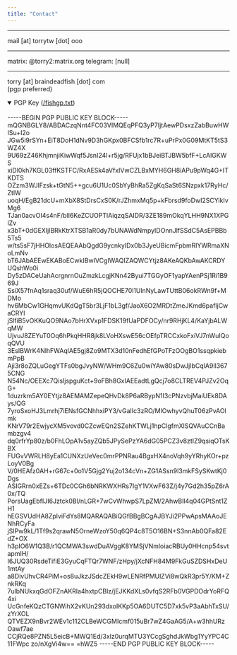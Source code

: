 ```yaml
---
title: "Contact"
---  
```


----------------
mail [at] torrytw [dot] ooo  

-----
  
matrix: @torry2:matrix.org
telegram: [null]  
  
----------------  
torry [at] braindeadfish [dot] com  
(pgp preferred)  

<details open>
<summary>PGP Key (<a href="https://torrytw.ooo/fishgp.txt">/fishgp.txt</a>)</summary>
<br>
-----BEGIN PGP PUBLIC KEY BLOCK-----
mQGNBGLY8/ABDACzqNnt4FC03VIMQEqPFQ3yP7IjtAewPDsxzZabBuwHWISu+I2o
JGw5i9rSYn+EiT8DoH1dNv9D3hGKpx0BFCSfb1rc7R+uPrPx0G09MtKT5tS3WZ4X
9U69zZ46KhjmnjiKiwWqf5JsnI24l+r5jg/RFUjx1bBJeiBTJBW5bfF+LcAlGKWS
xiDl0kh7KGL03ffKSTFC/RxAESk4aVfxIVwCZLBxMYH6GH8iAPu9pWq4G+ITKDTS
OZzm3WJlFzsk+tGtN5++gcu6U1Uc0SbYyBhRa5ZgKqSaSt6SNzpxk17RyHc/ZtlW
uoqH/EgB21dcU+mXbX8StDrsCxS0K/rJZhmxMq5p+kFbrsd9foDwI2SCYikIvMg6
TJan0acvOI4s4nF/blI6KeZCUOPTlAiqzqSAIDR/3ZE189mOkqYLHH9NX1XPGlZv
x3bT+0dGEXIjlBRkKtrXTSB1aR0dy7bUNAWdNmpyIDOnnJlfSSdC5AsEPBBb5Ts5
w/ts5sF7jHHOlosAEQEAAbQgdG9ycnkyIDx0b3JyeUBicmFpbmRlYWRmaXNoLmNv
bT6JAbAEEwEKABoECwkIBwIVCgIWAQIZAQWCYtjz8AKeAQKbAwAKCRDYUQshWo0i
Dy5zDACeUahAcrgnrnOuZmzkLcgjKNn42Byui7TGGyOF1yapYAenPSj1Ri1B969J
SsiX57fnAq1sraq30uf/WuE6hR5jQOCHE70l1UlnNyLawTUttB06okRWn9f+MDMo
hv6MbCw1GHqmvUKdQgT5br3LjF1bL3gf/JaoX6O2MRDtZmeJKmd6pafljCwaCRYI
jSlfiB5vOKKuQO9NAo7bHrXVxp1FDSK19fUaPDFOCy/nr9RHjKL4/KaYjbALWqMW
UjvuJ8ZEYuT0Oq6hPkqHHR8jk8LVoHXswE56cOEfpTRCCxkoFxiVJ7nWuIQoqQVU
3EsIBWrK4NlhFWAqlAE5gj8Zo9MTX3d10nFedhEfGPoTFzOOgBO1ssqpkiebmPpB
Aji3r8oZQLuGegYTFs0bgJvyNW/WHm9C6Zu0wiYAw80sDwJjIbCqlA9Il3675CNG
N54Nc/OEEXc7QisIjspguKct+9oFBh8GxIAEEadtLgQcj7o8CLTREV4PJZv2OqG+
1duzrkm5AY0EYtjz8AEMAMZepeQHvDk8P6aRBypN1I3cPNzvbjMaiUEk8DAys/QG
7yroSxoHJ3Lmrhj7iENsfGCNhhxiPY3/vGaIIc3zRO/MIOwhyvQhuT06zPvAOlmk
KNrV79r2EwjycXM5vovd0CZcwEQn2SZehKTWLj1hpClgfmXlSQVAuCCnBambzgv4
dq0rfrYp80z/b0FhLOpA1v5ayZQb5JPySePzYA6dG05PCZ3v8ztIZ9qsiqOTsKBX
FUGvVWRLH8yEa1CUNXzUeVec0mrPPNRau4BgxHX4noVqh9yYRhyKOr+pzLoyV0Bg
V/0HEAfz0AH+rG67c+0o1V5Gjg2Yuj2o134cVn+ZG1ASsn9l3mkFSySKwtKj0Dgs
ASIGRrn0xEZs+6TDc0CGh6bNRKWXHRs7IgY1VXwF63Z/j4y7Gd2h35pZ6rA0x/TQ
PorsUagEbfIJI6Jztck0Bl/nLGR+7wCvWhwpS7LpZM/2AhwBlI4q04GPtSnt1ZH1
hEGSVUdHA8ZplviFdYs8MQARAQABiQGfBBgBCgAJBYJi2PPwApsMAAoJENhRCyFa
jSIPw9kL/1Tf9s2qrawN5OrneWzoY50q6QP4c8T5O16BN+S3nnAb0QFa82EdZ+OX
h3pIO6W1Q3B/r1QCMWA3swdDuAVggK8YMSjVNmloiacRBUy0HHcnp54svtapmIH/
I6JUQ30RsdeTifiE3GyuCqFTQr7WNF/zHpy/jXcNFH84M9FkGuSZDSHxDeU1mtAy
a8DivUhvCR4PiM+os8uJkzJSdcZEkH9wLENRfPMUlZVi8wQkR3pr5Y/KM+ZnkRKq
7ulbNUkxqGdOFZnAKRla4hxtpCBlz/jEJKKdXLs0vfqS2RFb0VGPDOdrYoRFQ4xi
UcGnfeKQzCTGNWihX2vKUn293dxoIKKp5OA6DUTC5D7xk5vP3aAbhTxSU/zYrXOL
QTVEZX9nBvr2WEv1c112CLBeWCGMIcmf015uBr7wZ4GaAG5/A+w3hhURzOawf7ae
CCjRQe8PZN5L5eicB+MWQ1Ed/3xlz0urqMTU3YCcgSghdJkWbg1YyYPC4C11FWpc
zo/nXgVi4w==
=hWZ5
-----END PGP PUBLIC KEY BLOCK-----
</details>





